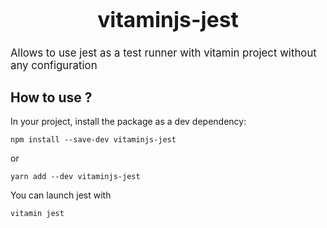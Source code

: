 <big>
    <h1 align="center">vitaminjs-jest</h1>
</big>

<p>
    <big>Allows to use jest as a test runner with vitamin project without any configuration</big>
</p>

## How to use ?
In your project, install the package as a dev dependency:
```
npm install --save-dev vitaminjs-jest
```
or
```
yarn add --dev vitaminjs-jest
```

You can launch jest with
```
vitamin jest
```
